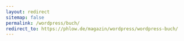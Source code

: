 ```yaml
---
layout: redirect
sitemap: false
permalink: /wordpress/buch/
redirect_to: https://phlow.de/magazin/wordpress/wordpress-buch/
---
```


